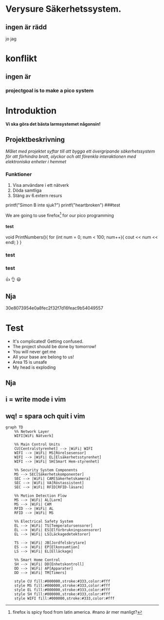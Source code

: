# Verysure Säkerhetssystem.
## ingen är rädd
jo jag

# konflikt
## ingen är 
### projectgoal is to make a pico system

# Introduktion
**Vi ska göra det bästa larmsystemet någonsin!**

## Projektbeskrivning

*Målet med projektet syftar till att bygga ett övergripande säkerhetssystem för att förhindra brott, olyckor och att förenkla interaktionen med elektroniska enheter i hemmet*

### Funktioner
1. Visa användare i ett nätverk
2. Döda samtliga
3. Stäng av
6.extern resurs



printf("Simon B inte sjuk?")
printf("heartbroken")
###test

We are going to use firefox[^1] for our pico programming
[^1]: firefox is spicy food from latin america.
#nano är mer manligt?


#### test

void PrintNumbers(){
    for (int num = 0; num < 100; num++){
        cout << num << endl;
    }
}

### test


### test 
:thumbsup:
:ok_hand:
:smiley:


## Nja


30e8073954e0a8fec2f32f7d16feac9b54049557




# Test
- It's complicated! Getting confused.
- The project should be done by tomorrow!
- You will never get me 
- All your base are belong to us!
- Area 15 is unsafe
- My head is exploding 

## Nja
## i = write mode i vim
## wq! = spara och quit i vim

```mermaid
graph TD
    %% Network Layer
    WIFI[WiFi Nätverk]
    
    %% Main Control Units
    CU[Centralstyrenhet] --> |WiFi| WIFI
    WIFI --> |WiFi| MS[Rörelsesensor]
    WIFI --> |WiFi| EL[Elsäkerhetsstyrenhet]
    WIFI --> |WiFi| SH[Smart Hem-styrenhet]

    %% Security System Components
    MS --> SEC[Säkerhetskomponenter]
    SEC --> |WiFi| CAM[Säkerhetskamera]
    SEC --> |WiFi| VA[Röstassistent]
    SEC --> |WiFi| RFID[RFID-läsare]
    
    %% Motion Detection Flow
    MS --> |WiFi| AL[Larm]
    MS --> |WiFi| CAM
    RFID --> |WiFi| AL
    RFID --> |WiFi| MS
    
    %% Electrical Safety System
    EL --> |WiFi| TS[Temperatursensorer]
    EL --> |WiFi| ES[Elförbrukningssensorer]
    EL --> |WiFi| LS[Läckagedetektorer]
    
    TS --> |WiFi| JB[Jordfelsbrytare]
    ES --> |WiFi| EP[Elkonsumtion]
    LS --> |WiFi| EL[Elläckage]
    
    %% Smart Home Control
    SH --> |WiFi| DD[Enhetskontroll]
    DD --> |WiFi| AP[Apparater]
    DD --> |WiFi| TM[Timers]
    
    style CU fill:#000000,stroke:#333,color:#fff
    style MS fill:#000000,stroke:#333,color:#fff
    style EL fill:#000000,stroke:#333,color:#fff
    style SH fill:#000000,stroke:#333,color:#fff
    style WIFI fill:#000000,stroke:#333,color:#fff
```


